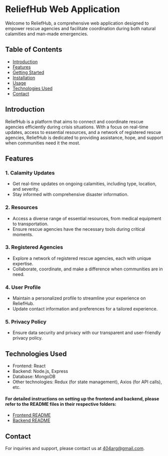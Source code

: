 # ReliefHub Web Application

Welcome to ReliefHub, a comprehensive web application designed to empower rescue agencies and facilitate coordination during both natural calamities and man-made emergencies.

## Table of Contents

- [Introduction](#introduction)
- [Features](#features)
- [Getting Started](#getting-started)
- [Installation](#installation)
- [Usage](#usage)
- [Technologies Used](#technologies-used)
- [Contact](#contact)

## Introduction

ReliefHub is a platform that aims to connect and coordinate rescue agencies efficiently during crisis situations. With a focus on real-time updates, access to essential resources, and a network of registered rescue agencies, ReliefHub is dedicated to providing assistance, hope, and support when communities need it the most.

## Features

### 1. Calamity Updates
- Get real-time updates on ongoing calamities, including type, location, and severity.
- Stay informed with comprehensive disaster information.

### 2. Resources
- Access a diverse range of essential resources, from medical equipment to transportation.
- Ensure rescue agencies have the necessary tools during critical moments.

### 3. Registered Agencies
- Explore a network of registered rescue agencies, each with unique expertise.
- Collaborate, coordinate, and make a difference when communities are in need.

### 4. User Profile
- Maintain a personalized profile to streamline your experience on ReliefHub.
- Update contact information and preferences for a tailored experience.

### 5. Privacy Policy
- Ensure data security and privacy with our transparent and user-friendly privacy policy.

## Technologies Used

- Frontend: React
- Backend: Node.js, Express
- Database: MongoDB
- Other technologies: Redux (for state management), Axios (for API calls), etc.

#### For detailed instructions on setting up the frontend and backend, please refer to the README files in their respective folders:
- [Frontend README](https://github.com/AdityaRajGautam/HackJNU3.0-ReliefHub/blob/main/ReliefHub-frontend/README.md)
- [Backend README](https://github.com/AdityaRajGautam/HackJNU3.0-ReliefHub/blob/main/ReliefHub-backend/README.md)

## Contact

For inquiries and support, please contact us at [404arg@gmail.com](mailto:404arg@gmail.com).
